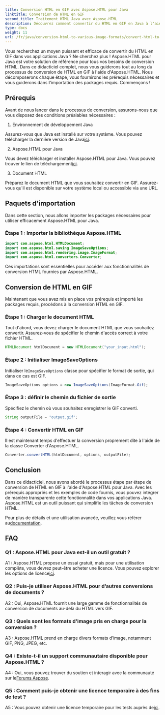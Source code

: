 ```yaml
---
title: Conversion HTML en GIF avec Aspose.HTML pour Java
linktitle: Conversion de HTML en GIF
second_title: Traitement HTML Java avec Aspose.HTML
description: Découvrez comment convertir du HTML en GIF en Java à l'aide d'Aspose.HTML. Un guide complet étape par étape pour une conversion efficace du HTML au GIF.
type: docs
weight: 11
url: /fr/java/conversion-html-to-various-image-formats/convert-html-to-gif/
---
```

Vous recherchez un moyen puissant et efficace de convertir du HTML en GIF dans vos applications Java ? Ne cherchez plus ! Aspose.HTML pour Java est votre solution de référence pour tous vos besoins de conversion HTML. Dans ce didacticiel complet, nous vous guiderons tout au long du processus de conversion de HTML en GIF à l'aide d'Aspose.HTML. Nous décomposerons chaque étape, vous fournirons les prérequis nécessaires et vous guiderons dans l'importation des packages requis. Commençons !

## Prérequis

Avant de nous lancer dans le processus de conversion, assurons-nous que vous disposez des conditions préalables nécessaires :

1. Environnement de développement Java

Assurez-vous que Java est installé sur votre système. Vous pouvez télécharger la dernière version de Java[ici](https://www.oracle.com/java/technologies/javase-downloads.html).

2. Aspose.HTML pour Java

 Vous devez télécharger et installer Aspose.HTML pour Java. Vous pouvez trouver le lien de téléchargement[ici](https://releases.aspose.com/html/java/).

3. Document HTML

Préparez le document HTML que vous souhaitez convertir en GIF. Assurez-vous qu'il est disponible sur votre système local ou accessible via une URL.

## Paquets d'importation

Dans cette section, nous allons importer les packages nécessaires pour utiliser efficacement Aspose.HTML pour Java. 

### Étape 1 : Importer la bibliothèque Aspose.HTML

```java
import com.aspose.html.HTMLDocument;
import com.aspose.html.saving.ImageSaveOptions;
import com.aspose.html.rendering.image.ImageFormat;
import com.aspose.html.converters.Converter;
```

Ces importations sont essentielles pour accéder aux fonctionnalités de conversion HTML fournies par Aspose.HTML.

## Conversion de HTML en GIF

Maintenant que vous avez mis en place vos prérequis et importé les packages requis, procédons à la conversion HTML en GIF.

### Étape 1 : Charger le document HTML

Tout d'abord, vous devez charger le document HTML que vous souhaitez convertir. Assurez-vous de spécifier le chemin d'accès correct à votre fichier HTML.

```java
HTMLDocument htmlDocument = new HTMLDocument("your_input.html");
```

### Étape 2 : Initialiser ImageSaveOptions

 Initialiser le`ImageSaveOptions` classe pour spécifier le format de sortie, qui dans ce cas est GIF.

```java
ImageSaveOptions options = new ImageSaveOptions(ImageFormat.Gif);
```

### Étape 3 : définir le chemin du fichier de sortie

Spécifiez le chemin où vous souhaitez enregistrer le GIF converti.

```java
String outputFile = "output.gif";
```

### Étape 4 : Convertir HTML en GIF

Il est maintenant temps d'effectuer la conversion proprement dite à l'aide de la classe Converter d'Aspose.HTML.

```java
Converter.convertHTML(htmlDocument, options, outputFile);
```

## Conclusion

Dans ce didacticiel, nous avons abordé le processus étape par étape de conversion de HTML en GIF à l'aide d'Aspose.HTML pour Java. Avec les prérequis appropriés et les exemples de code fournis, vous pouvez intégrer de manière transparente cette fonctionnalité dans vos applications Java. Aspose.HTML est un outil puissant qui simplifie les tâches de conversion HTML.

 Pour plus de détails et une utilisation avancée, veuillez vous référer au[documentation](https://reference.aspose.com/html/java/).

## FAQ

### Q1 : Aspose.HTML pour Java est-il un outil gratuit ?

 A1 : Aspose.HTML propose un essai gratuit, mais pour une utilisation complète, vous devrez peut-être acheter une licence. Vous pouvez explorer les options de licence[ici](https://purchase.aspose.com/buy).

### Q2 : Puis-je utiliser Aspose.HTML pour d’autres conversions de documents ?

A2 : Oui, Aspose.HTML fournit une large gamme de fonctionnalités de conversion de documents au-delà du HTML vers GIF.

### Q3 : Quels sont les formats d’image pris en charge pour la conversion ?

A3 : Aspose.HTML prend en charge divers formats d'image, notamment GIF, PNG, JPEG, etc.

### Q4 : Existe-t-il un support communautaire disponible pour Aspose.HTML ?

 A4 : Oui, vous pouvez trouver du soutien et interagir avec la communauté sur le[Forums Aspose](https://forum.aspose.com/).

### Q5 : Comment puis-je obtenir une licence temporaire à des fins de test ?

 A5 : Vous pouvez obtenir une licence temporaire pour les tests auprès de[ici](https://purchase.aspose.com/temporary-license/).